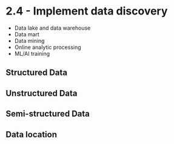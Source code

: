 # 2.4 - Implement data discovery

- Data lake and data warehouse
- Data mart
- Data mining
- Online analytic processing
- ML/AI training

## Structured Data

## Unstructured Data

## Semi-structured Data

## Data location

